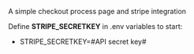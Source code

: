<p> A simple checkout process page and stripe integration</p>

<p> Define <strong>STRIPE_SECRETKEY</strong> in .env variables to start:</p>
<ul>

<li>
STRIPE_SECRETKEY=#API secret key#
</li>


</ul>
